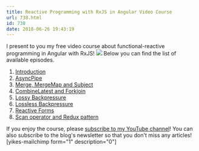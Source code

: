 ```yaml
---
title: Reactive Programming with RxJS in Angular Video Course
url: 738.html
id: 738
date: 2018-06-26 19:43:19
---
```


I present to you my free video course about functional-reactive programming in Angular with RxJS! ![](https://codewithstyle.info/wp-content/uploads/2018/03/Reactive-Angular.png) Below you can find the list of available episodes.

1.  [Introduction](https://www.youtube.com/watch?v=G_GTbcRvxnM&t=304s)
2.  [AsyncPipe](https://www.youtube.com/watch?v=EIEOvuybdsc&t=12s)
3.  [Merge, MergeMap and Subject](https://www.youtube.com/watch?v=m3rS6WeyMjM&t=1s)
4.  [CombineLatest and Forkjoin](https://www.youtube.com/watch?v=GFMZxB363qA)
5.  [Lossy Backpressure](https://www.youtube.com/watch?v=Np5MF8Gt5MI&t=4s)
6.  [Lossless Backpressure](https://youtu.be/_qNwc4aueg8)
7.  [Reactive Forms](https://youtu.be/D1KdhAQpADM)
8.  [Scan operator and Redux pattern](https://youtu.be/RD1T_NhlBOI)

If you enjoy the course, please [subscribe to my YouTube channel](https://www.youtube.com/codewithstyleinfo)! You can also subscribe to the blog's newsletter so that you don't miss any articles! \[yikes-mailchimp form="1" description="0"\]